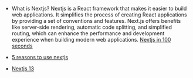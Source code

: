 * What is Nextjs?
	Nextjs is a React framework that makes it easier to build web applications. It simplifies the process of creating React applications by providing a set of conventions and features. Next.js offers benefits like server-side rendering, automatic code splitting, and simplified routing, which can enhance the performance and development experience when building modern web applications.
	[Nextjs in 100 seconds](https://www.youtube.com/watch?v=Sklc_fQBmcs)

* [5 reasons to use nextjs](https://www.intuz.com/blog/5-reasons-why-you-should-use-next.js-for-your-front-end-development)
* [Nextjs 13](https://www.youtube.com/watch?v=_w0Ikk4JY7U&t=4s)